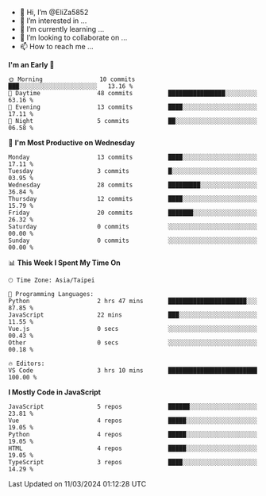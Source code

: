 - 👋 Hi, I’m @EliZa5852
- 👀 I’m interested in ...
- 🌱 I’m currently learning ...
- 💞️ I’m looking to collaborate on ...
- 📫 How to reach me ...

<!--START_SECTION:waka-->
**I'm an Early 🐤** 

```text
🌞 Morning                10 commits          ███░░░░░░░░░░░░░░░░░░░░░░   13.16 % 
🌆 Daytime                48 commits          ████████████████░░░░░░░░░   63.16 % 
🌃 Evening                13 commits          ████░░░░░░░░░░░░░░░░░░░░░   17.11 % 
🌙 Night                  5 commits           ██░░░░░░░░░░░░░░░░░░░░░░░   06.58 % 
```
📅 **I'm Most Productive on Wednesday** 

```text
Monday                   13 commits          ████░░░░░░░░░░░░░░░░░░░░░   17.11 % 
Tuesday                  3 commits           █░░░░░░░░░░░░░░░░░░░░░░░░   03.95 % 
Wednesday                28 commits          █████████░░░░░░░░░░░░░░░░   36.84 % 
Thursday                 12 commits          ████░░░░░░░░░░░░░░░░░░░░░   15.79 % 
Friday                   20 commits          ███████░░░░░░░░░░░░░░░░░░   26.32 % 
Saturday                 0 commits           ░░░░░░░░░░░░░░░░░░░░░░░░░   00.00 % 
Sunday                   0 commits           ░░░░░░░░░░░░░░░░░░░░░░░░░   00.00 % 
```


📊 **This Week I Spent My Time On** 

```text
🕑︎ Time Zone: Asia/Taipei

💬 Programming Languages: 
Python                   2 hrs 47 mins       ██████████████████████░░░   87.85 % 
JavaScript               22 mins             ███░░░░░░░░░░░░░░░░░░░░░░   11.55 % 
Vue.js                   0 secs              ░░░░░░░░░░░░░░░░░░░░░░░░░   00.43 % 
Other                    0 secs              ░░░░░░░░░░░░░░░░░░░░░░░░░   00.18 % 

🔥 Editors: 
VS Code                  3 hrs 10 mins       █████████████████████████   100.00 % 
```

**I Mostly Code in JavaScript** 

```text
JavaScript               5 repos             ██████░░░░░░░░░░░░░░░░░░░   23.81 % 
Vue                      4 repos             █████░░░░░░░░░░░░░░░░░░░░   19.05 % 
Python                   4 repos             █████░░░░░░░░░░░░░░░░░░░░   19.05 % 
HTML                     4 repos             █████░░░░░░░░░░░░░░░░░░░░   19.05 % 
TypeScript               3 repos             ████░░░░░░░░░░░░░░░░░░░░░   14.29 % 
```




 Last Updated on 11/03/2024 01:12:28 UTC
<!--END_SECTION:waka-->
